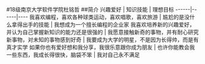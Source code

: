 #18级南京大学软件学院杜铭哲
##简介
兴趣爱好 | 知识技能 | 理想目标 
------|------|----
我喜欢编程，喜欢各种球类运动，喜欢唱歌，喜欢旅游 | 尴尬的是没什么拿得出手的技能 | 我想成为一个擅长编程的企业家 
我喜欢培养新的兴趣爱好，并认为自己掌握新知识的能力还是很强的 | 我愿意接触新奇的事物，并有耐心研究新事物，对未知的事物感到好奇 | 我要成为大学的明星，不是因为长得帅，而是有真才实学
如果你也有爱好想和我分享，我很乐意跟你成为朋友 | 也许你能教会我一些东西，我成长得很快，脑袋不笨 | 我对自己永不满足

